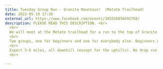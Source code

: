 ```yaml
---
title: Tuesday Group Run - Granite Mountain!  (Metate Trailhead)
date: 2022-05-10 17:30
external_url: https://www.facebook.com/events/385550856692768/
description: PLEASE READ THIS DESCRIPTION. <br>
  <br>
  We will meet at the Metate trailhead for a run to the top of Granite Mountain (this is different than our normal meeting up) (link here https&#58;//goo.gl/maps/nFGPkJvNWUvCv7us6) at 5&#58;30pm. <br>
  <br>
  Two groups, one for beginners and one for everybody else. Beginners group typically goes 2-3 miles, other group goes 5-6 miles. <br>
  <br>
  Expect 5-6 miles, all downhill (except for the uphills). No drop run (we stop for everyone at every intersection). <br>
  <br>
  
---
```

